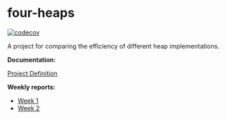 # four-heaps

[![codecov](https://codecov.io/gh/maarila/four-heaps/branch/master/graph/badge.svg)](https://codecov.io/gh/maarila/four-heaps)

A project for comparing the efficiency of different heap implementations.

__Documentation:__

[Project Definition](https://github.com/maarila/four-heaps/blob/master/documentation/ProjectDefinition.md)

__Weekly reports:__

* [Week 1](https://github.com/maarila/four-heaps/blob/master/documentation/WeekReport1.md)
* [Week 2](https://github.com/maarila/four-heaps/blob/master/documentation/WeekReport2.md)

